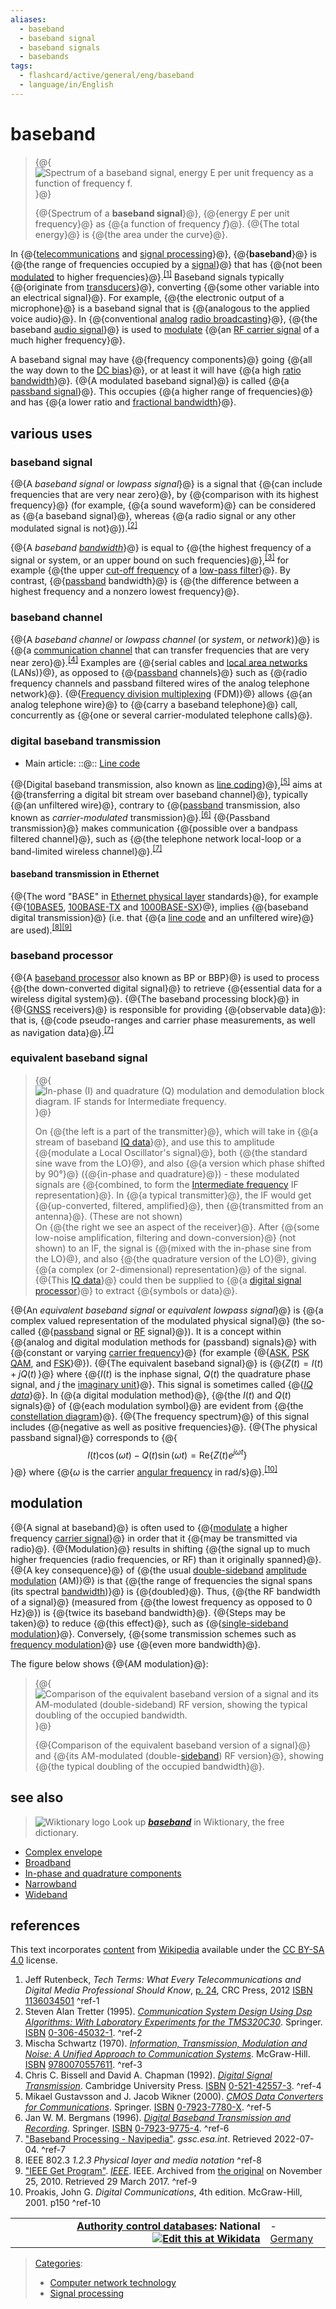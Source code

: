```yaml
---
aliases:
  - baseband
  - baseband signal
  - baseband signals
  - basebands
tags:
  - flashcard/active/general/eng/baseband
  - language/in/English
---
```


# baseband

> {@{![Spectrum of a __baseband signal__, energy _E_ per unit frequency as a function of frequency _f_.](../../archives/Wikimedia%20Commons/Bandlimited2.svg)}@}
>
> {@{Spectrum of a __baseband signal__}@}, {@{energy _E_ per unit frequency}@} as {@{a function of frequency _f_}@}. {@{The total energy}@} is {@{the area under the curve}@}. <!--SR:!2025-11-17,54,310!2025-11-21,58,310!2025-11-19,56,310!2025-09-25,15,290!2025-09-26,16,290!2025-09-26,16,290-->

In {@{[telecommunications](telecommunications.md) and [signal processing](signal%20processing.md)}@}, {@{__baseband__}@} is {@{the range of frequencies occupied by a [signal](signal.md)}@} that has {@{not been [modulated](modulation.md) to higher frequencies}@}.<sup>[\[1\]](#^ref-1)</sup> Baseband signals typically {@{originate from [transducers](transducer.md)}@}, converting {@{some other variable into an electrical signal}@}. For example, {@{the electronic output of a microphone}@} is a baseband signal that is {@{analogous to the applied voice audio}@}. In {@{conventional [analog](analog%20signal.md) [radio broadcasting](radio%20broadcasting.md)}@}, {@{the baseband [audio signal](audio%20signal.md)}@} is used to [modulate](modulation.md) {@{an [RF carrier signal](radio%20frequency.md) of a much higher frequency}@}. <!--SR:!2025-11-21,58,310!2025-09-26,16,290!2025-09-26,16,290!2025-09-26,16,290!2025-11-21,58,310!2025-11-20,57,310!2025-09-26,16,290!2025-11-20,57,310!2025-09-26,16,290!2025-09-25,15,290!2025-11-17,54,310-->

A baseband signal may have {@{frequency components}@} going {@{all the way down to the [DC bias](DC%20bias.md)}@}, or at least it will have {@{a high [ratio bandwidth](ratio%20bandwidth.md#ratio%20bandwidth)}@}. {@{A modulated baseband signal}@} is called {@{a [passband signal](passband%20signal.md)}@}. This occupies {@{a higher range of frequencies}@} and has {@{a lower ratio and [fractional bandwidth](fractional%20bandwidth.md#fractional%20bandwidth)}@}. <!--SR:!2025-09-25,15,290!2025-09-25,15,290!2025-09-26,16,290!2025-09-26,16,290!2025-09-25,15,290!2025-09-25,15,290!2025-11-18,55,310-->

## various uses

### baseband signal

{@{A _baseband signal_ or _lowpass signal_}@} is a signal that {@{can include frequencies that are very near zero}@}, by {@{comparison with its highest frequency}@} \(for example, {@{a sound waveform}@} can be considered as {@{a baseband signal}@}, whereas {@{a radio signal or any other modulated signal is not}@}\).<sup>[\[2\]](#^ref-2)</sup> <!--SR:!2025-09-25,15,290!2025-09-25,15,290!2025-09-26,16,290!2025-09-26,16,290!2025-09-26,16,290!2025-11-19,56,310-->

{@{A _baseband [bandwidth](bandwidth%20(signal%20processing).md)_}@} is equal to {@{the highest frequency of a signal or system, or an upper bound on such frequencies}@},<sup>[\[3\]](#^ref-3)</sup> for example {@{the upper [cut-off frequency](cut-off%20frequency.md) of a [low-pass filter](low-pass%20filter.md)}@}. By contrast, {@{[passband](passband.md) bandwidth}@} is {@{the difference between a highest frequency and a nonzero lowest frequency}@}. <!--SR:!2025-09-25,15,290!2025-11-19,56,310!2025-09-25,15,290!2025-09-26,16,290!2025-09-25,15,290-->

### baseband channel

{@{A _baseband channel_ or _lowpass channel_ \(or _system_, or _network_\)}@} is {@{a [communication channel](communication%20channel.md) that can transfer frequencies that are very near zero}@}.<sup>[\[4\]](#^ref-4)</sup> Examples are {@{serial cables and [local area networks](local%20area%20network.md) \(LANs\)}@}, as opposed to {@{[passband](passband.md) channels}@} such as {@{radio frequency channels and passband filtered wires of the analog telephone network}@}. {@{[Frequency division multiplexing](frequency%20division%20multiplexing.md) \(FDM\)}@} allows {@{an analog telephone wire}@} to {@{carry a baseband telephone}@} call, concurrently as {@{one or several carrier-modulated telephone calls}@}. <!--SR:!2025-09-26,16,290!2025-09-25,15,290!2025-11-19,56,310!2025-11-19,56,310!2025-09-26,16,290!2025-09-25,15,290!2025-11-20,57,310!2025-09-25,15,290!2025-11-20,57,310-->

### digital baseband transmission

- Main article: ::@:: [Line code](line%20code.md) <!--SR:!2025-09-25,15,290!2025-09-25,15,290-->

{@{Digital baseband transmission, also known as [line coding](line%20coding.md)}@},<sup>[\[5\]](#^ref-5)</sup> aims at {@{transferring a digital bit stream over baseband channel}@}, typically {@{an unfiltered wire}@}, contrary to {@{[passband](passband.md) transmission, also known as _carrier-modulated_ transmission}@}.<sup>[\[6\]](#^ref-6)</sup> {@{Passband transmission}@} makes communication {@{possible over a bandpass filtered channel}@}, such as {@{the telephone network local-loop or a band-limited wireless channel}@}.<sup>[\[7\]](#^ref-7)</sup> <!--SR:!2025-09-25,15,290!2025-09-26,16,290!2025-11-20,57,310!2025-09-25,15,290!2025-11-18,55,310!2025-09-26,16,290!2025-11-21,58,310-->

#### baseband transmission in Ethernet

{@{The word "BASE" in [Ethernet physical layer](ethernet%20physical%20layer.md) standards}@}, for example {@{[10BASE5](10BASE5.md), [100BASE-TX](100BASE-TX.md#100BASE-TX) and [1000BASE-SX](1000BASE-SX.md#1000BASE-SX)}@}, implies {@{baseband digital transmission}@} \(i.e. that {@{a [line code](line%20code.md) and an unfiltered wire}@} are used\).<sup>[\[8\]](#^ref-8)</sup><sup>[\[9\]](#^ref-9)</sup> <!--SR:!2025-11-17,54,310!2025-09-25,15,290!2025-09-26,16,290!2025-11-21,58,310-->

### baseband processor

{@{A [baseband processor](baseband%20processor.md) also known as BP or BBP}@} is used to process {@{the down-converted digital signal}@} to retrieve {@{essential data for a wireless digital system}@}. {@{The baseband processing block}@} in {@{[GNSS](satellite%20navigation.md) receivers}@} is responsible for providing {@{observable data}@}: that is, {@{code pseudo-ranges and carrier phase measurements, as well as navigation data}@}.<sup>[\[7\]](#^ref-7)</sup> <!--SR:!2025-09-26,16,290!2025-09-25,15,290!2025-09-25,15,290!2025-09-25,15,290!2025-11-17,54,310!2025-11-21,58,310!2025-09-26,16,290-->

### equivalent baseband signal

> {@{![In-phase \(I\) and quadrature \(Q\) modulation and demodulation block diagram. IF stands for Intermediate frequency.](../../archives/Wikimedia%20Commons/IQ%20Mod%20Demod%20block%20diagram.svg)}@}
>
> On {@{the left is a part of the transmitter}@}, which will take in {@{a stream of baseband [IQ data](IQ%20data.md#I%2FQ%20data)}@}, and use this to amplitude {@{modulate a Local Oscillator's signal}@}, both {@{the standard sine wave from the LO}@}, and also {@{a version which phase shifted by 90°}@} \({@{in-phase and quadrature}@}\) - these modulated signals are {@{combined, to form the [Intermediate frequency](intermediate%20frequency.md) IF representation}@}. In {@{a typical transmitter}@}, the IF would get {@{up-converted, filtered, amplified}@}, then {@{transmitted from an antenna}@}. \(These are not shown\) <br/>
> On {@{the right we see an aspect of the receiver}@}. After {@{some low-noise amplification, filtering and down-conversion}@} \(not shown\) to an IF, the signal is {@{mixed with the in-phase sine from the LO}@}, and also {@{the quadrature version of the LO}@}, giving {@{a complex \(or 2-dimensional\) representation}@} of the signal. {@{This [IQ data](IQ%20data.md#I%2FQ%20data)}@} could then be supplied to {@{a [digital signal processor](digital%20signal%20processor.md)}@} to extract {@{symbols or data}@}. <!--SR:!2025-09-25,15,290!2025-09-25,15,290!2025-11-17,54,310!2025-11-19,56,310!2025-09-26,16,290!2025-09-25,15,290!2025-09-25,15,290!2025-11-19,56,310!2025-09-25,15,290!2025-11-18,55,310!2025-11-20,57,310!2025-11-18,55,310!2025-09-25,15,290!2025-09-26,16,290!2025-09-26,16,290!2025-11-18,55,310!2025-09-26,16,290!2025-09-25,15,290!2025-09-25,15,290-->

{@{An _equivalent baseband signal_ or _equivalent lowpass signal_}@} is {@{a complex valued representation of the modulated physical signal}@} \(the so-called {@{[passband](passband.md) signal or [RF](radio%20frequency.md) signal}@}\). It is a concept within {@{analog and digital modulation methods for \(passband\) signals}@} with {@{constant or varying [carrier frequency](carrier%20frequency.md)}@} \(for example {@{[ASK](amplitude-shift%20keying.md), [PSK](phase-shift%20keying.md) [QAM](quadrature%20amplitude%20modulation.md), and [FSK](frequency-shift%20keying.md)}@}\). {@{The equivalent baseband signal}@} is {@{$Z(t)=I(t)+jQ(t)\,$}@} where {@{$I(t)$ is the inphase signal, $Q(t)$ the quadrature phase signal, and $j$ the [imaginary unit](imaginary%20unit.md)}@}. This signal is sometimes called {@{_[IQ data](IQ%20data.md#I%2FQ%20data)_}@}. In {@{a digital modulation method}@}, {@{the $I(t)$ and $Q(t)$ signals}@} of {@{each modulation symbol}@} are evident from {@{the [constellation diagram](constellation%20diagram.md)}@}. {@{The frequency spectrum}@} of this signal includes {@{negative as well as positive frequencies}@}. {@{The physical passband signal}@} corresponds to {@{$$I(t)\cos(\omega t)-Q(t)\sin(\omega t)=\mathrm {Re} \{Z(t)e^{j\omega t}\}\,$$}@} where {@{$\omega$ is the carrier [angular frequency](angular%20frequency.md) in rad/s}@}.<sup>[\[10\]](#^ref-10)</sup> <!--SR:!2025-11-21,58,310!2025-09-26,16,290!2025-09-26,16,290!2025-09-25,15,290!2025-09-26,16,290!2025-11-18,55,310!2025-11-18,55,310!2025-09-26,16,290!2025-09-25,15,290!2025-09-26,16,290!2025-11-19,56,310!2025-09-26,16,290!2025-11-17,54,310!2025-11-17,54,310!2025-09-25,15,290!2025-11-20,57,310!2025-09-26,16,290!2025-11-21,58,310!2025-11-03,43,290-->

## modulation

{@{A signal at baseband}@} is often used to {@{[modulate](modulation.md) a higher frequency [carrier signal](carrier%20signal.md)}@} in order that it {@{may be transmitted via radio}@}. {@{Modulation}@} results in shifting {@{the signal up to much higher frequencies \(radio frequencies, or RF\) than it originally spanned}@}. {@{A key consequence}@} of {@{the usual [double-sideband](double%20sideband.md) [amplitude modulation](amplitude%20modulation.md) \(AM\)}@} is that {@{the range of frequencies the signal spans \(its spectral [bandwidth](bandwidth%20(signal%20processing).md)\)}@} is {@{doubled}@}. Thus, {@{the RF bandwidth of a signal}@} \(measured from {@{the lowest frequency as opposed to 0 Hz}@}\) is {@{twice its baseband bandwidth}@}. {@{Steps may be taken}@} to reduce {@{this effect}@}, such as {@{[single-sideband modulation](single-sideband%20modulation.md)}@}. Conversely, {@{some transmission schemes such as [frequency modulation](frequency%20modulation.md)}@} use {@{even more bandwidth}@}. <!--SR:!2025-09-25,15,290!2025-09-26,16,290!2025-09-25,15,290!2025-09-25,15,290!2025-09-26,16,290!2025-09-26,16,290!2025-11-18,55,310!2025-09-26,16,290!2025-11-20,57,310!2025-09-25,15,290!2025-09-26,16,290!2025-09-26,16,290!2025-09-25,15,290!2025-09-26,16,290!2025-09-25,15,290!2025-09-26,16,290!2025-09-26,16,290-->

The figure below shows {@{AM modulation}@}: <!--SR:!2025-09-26,16,290-->

> {@{![Comparison of the equivalent baseband version of a signal and its AM-modulated \(double-[sideband](sideband.md)\) RF version, showing the typical doubling of the occupied bandwidth.](../../archives/Wikimedia%20Commons/Baseband%20to%20RF.svg)}@}
>
> {@{Comparison of the equivalent baseband version of a signal}@} and {@{its AM-modulated \(double-[sideband](sideband.md)\) RF version}@}, showing {@{the typical doubling of the occupied bandwidth}@}. <!--SR:!2025-09-25,15,290!2025-11-17,54,310!2025-09-26,16,290!2025-09-25,15,290-->

## see also

> ![Wiktionary logo](../../archives/Wikimedia%20Commons/Wiktionary-logo-en-v2.svg) Look up ___[baseband](https://en.wiktionary.org/wiki/Special%3ASearch/baseband)___ in Wiktionary, the free dictionary.

- [Complex envelope](complex%20envelope.md#complex%20envelope)
- [Broadband](broadband.md)
- [In-phase and quadrature components](in-phase%20and%20quadrature%20components.md)
- [Narrowband](narrowband.md)
- [Wideband](wideband.md)

## references

This text incorporates [content](https://en.wikipedia.org/wiki/baseband) from [Wikipedia](Wikipedia.md) available under the [CC BY-SA 4.0](https://creativecommons.org/licenses/by-sa/4.0/) license.

1. Jeff Rutenbeck, _Tech Terms: What Every Telecommunications and Digital Media Professional Should Know_, [p. 24](https://books.google.com/books?id=dfFsAAAAQBAJ&pg=PA24), CRC Press, 2012 [ISBN](ISBN%20(identifier).md) [1136034501](https://en.wikipedia.org/wiki/Special:BookSources/1136034501) <a id="^ref-1"></a>^ref-1
2. <a id="CITEREFSteven Alan Tretter1995"></a> Steven Alan Tretter \(1995\). [_Communication System Design Using Dsp Algorithms: With Laboratory Experiments for the TMS320C30_](https://books.google.com/books?id=deHQeNxHhyEC&dq=baseband-signal+lowpass-signal&pg=PA65). Springer. [ISBN](ISBN%20(identifier).md) [0-306-45032-1](https://en.wikipedia.org/wiki/Special:BookSources/0-306-45032-1). <a id="^ref-2"></a>^ref-2
3. <a id="CITEREFMischa Schwartz1970"></a> Mischa Schwartz \(1970\). [_Information, Transmission, Modulation and Noise: A Unified Approach to Communication Systems_](https://books.google.com/books?id=-gkjAAAAMAAJ&q=baseband-bandwidth). McGraw-Hill. [ISBN](ISBN%20(identifier).md) [9780070557611](https://en.wikipedia.org/wiki/Special:BookSources/9780070557611). <a id="^ref-3"></a>^ref-3
4. <a id="CITEREFChris C. Bissell and David A. Chapman1992"></a> Chris C. Bissell and David A. Chapman \(1992\). [_Digital Signal Transmission_](https://books.google.com/books?id=cj12nN2uW0AC&dq=called-baseband-channels&pg=PA149). Cambridge University Press. [ISBN](ISBN%20(identifier).md) [0-521-42557-3](https://en.wikipedia.org/wiki/Special:BookSources/0-521-42557-3). <a id="^ref-4"></a>^ref-4
5. <a id="CITEREFMikael Gustavsson and J. Jacob Wikner2000"></a> Mikael Gustavsson and J. Jacob Wikner \(2000\). [_CMOS Data Converters for Communications_](https://books.google.com/books?id=D_I2XvNOc4wC&dq=passband+baseband&pg=PA28). Springer. [ISBN](ISBN%20(identifier).md) [0-7923-7780-X](https://en.wikipedia.org/wiki/Special:BookSources/0-7923-7780-X). <a id="^ref-5"></a>^ref-5
6. <a id="CITEREFJan W. M. Bergmans1996"></a> Jan W. M. Bergmans \(1996\). [_Digital Baseband Transmission and Recording_](https://books.google.com/books?id=TN-sTybrCLsC&dq=baseband+carrier-modulated&pg=PR11). Springer. [ISBN](ISBN%20(identifier).md) [0-7923-9775-4](https://en.wikipedia.org/wiki/Special:BookSources/0-7923-9775-4). <a id="^ref-6"></a>^ref-6
7. ["Baseband Processing - Navipedia"](https://gssc.esa.int/navipedia/index.php/Baseband_Processing). _gssc.esa.int_. Retrieved 2022-07-04. <a id="^ref-7"></a>^ref-7
8. IEEE 802.3 _1.2.3 Physical layer and media notation_ <a id="^ref-8"></a>^ref-8
9. ["IEEE Get Program"](https://web.archive.org/web/20101125111240/http://standards.ieee.org/about/get/802/802.3.html). _[IEEE](IEEE.md)_. IEEE. Archived from [the original](http://standards.ieee.org/about/get/802/802.3.html) on November 25, 2010. Retrieved 29 March 2017. <a id="^ref-9"></a>^ref-9
10. Proakis, John G. _Digital Communications_, 4th edition. McGraw-Hill, 2001. p150 <a id="^ref-10"></a>^ref-10

|                                                                                                                                                                                                                                                                   |                                              |
| ----------------------------------------------------------------------------------------------------------------------------------------------------------------------------------------------------------------------------------------------------------------: | -------------------------------------------- |
| __[Authority control databases](https://en.wikipedia.org/wiki/Help:Authority%20control): National [![Edit this at Wikidata](../../archives/Wikimedia%20Commons/OOjs%20UI%20icon%20edit-ltr-progressive.svg)](https://www.wikidata.org/wiki/Q575784#identifiers)__ | - [Germany](https://d-nb.info/gnd/4656240-0) |

> [Categories](https://en.wikipedia.org/wiki/Help:Category):
>
> - [Computer network technology](https://en.wikipedia.org/wiki/Category:Computer%20network%20technology)
> - [Signal processing](https://en.wikipedia.org/wiki/Category:Signal%20processing)
